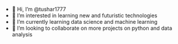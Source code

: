 - 👋 Hi, I’m @tushar1777
- 👀 I’m interested in learning new and futuristic technologies
- 🌱 I’m currently learning data science and machine learning
- 💞️ I’m looking to collaborate on more projects on python and data analysis

<!---
tushar1777/tushar1777 is a ✨ special ✨ repository because its `README.md` (this file) appears on your GitHub profile.
You can click the Preview link to take a look at your changes.
--->
